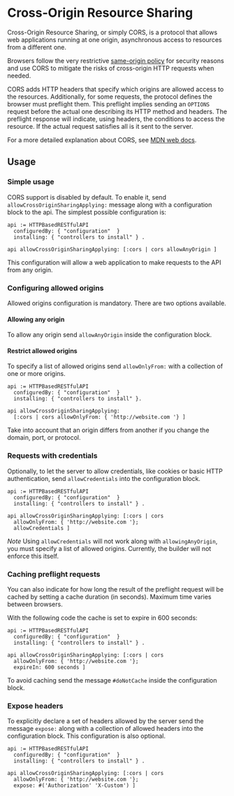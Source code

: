 # Cross-Origin Resource Sharing

Cross-Origin Resource Sharing, or simply CORS, is a protocol that allows web
applications running at one origin, asynchronous access to resources from a
different one.

Browsers follow the very restrictive [same-origin policy](https://developer.mozilla.org/en-US/docs/Web/Security/Same-origin_policy)
for security reasons and use CORS to mitigate the risks of cross-origin HTTP
requests when needed.

CORS adds HTTP headers that specify which origins are allowed access to the
resources. Additionally, for some requests, the protocol defines the browser must
preflight them. This preflight implies sending an `OPTIONS` request before the
actual one describing its HTTP method and headers. The preflight response will
indicate, using headers, the conditions to access the resource. If the actual
request satisfies all is it sent to the server.

For a more detailed explanation about CORS, see [MDN web docs](https://developer.mozilla.org/en-US/docs/Web/HTTP/CORS).

## Usage

### Simple usage

CORS support is disabled by default. To enable it, send
`allowCrossOriginSharingApplying:` message along with a configuration block to
the api. The simplest possible configuration is:

```smalltalk
api := HTTPBasedRESTfulAPI
  configuredBy: { "configuration"  }  
  installing: { "controllers to install" } .

api allowCrossOriginSharingApplying: [:cors | cors allowAnyOrigin ]
```

This configuration will allow a web application to make requests to the API from
any origin.

### Configuring allowed origins

Allowed origins configuration is mandatory. There are two options available.

#### Allowing any origin

To allow any origin send `allowAnyOrigin` inside the configuration block.

#### Restrict allowed origins

To specify a list of allowed origins send `allowOnlyFrom:` with a collection of
one or more origins.

```smalltalk
api := HTTPBasedRESTfulAPI
  configuredBy: { "configuration"  }
  installing: { "controllers to install" }.

api allowCrossOriginSharingApplying:
  [:cors | cors allowOnlyFrom: { 'http://website.com '} ]
```

Take into account that an origin differs from another if you change the domain,
port, or protocol.

### Requests with credentials

Optionally, to let the server to allow credentials, like cookies or basic HTTP
authentication, send `allowCredentials` into the configuration block.

```smalltalk
api := HTTPBasedRESTfulAPI
  configuredBy: { "configuration"  }
  installing: { "controllers to install" } .

api allowCrossOriginSharingApplying: [:cors | cors
  allowOnlyFrom: { 'http://website.com '};
  allowCredentials ]
```

*Note* Using `allowCredentials` will not work along with `allowingAnyOrigin`, you
must specify a list of allowed origins. Currently, the builder will not enforce
this itself.

### Caching preflight requests

You can also indicate for how long the result of the preflight request will be
cached by setting a cache duration (in seconds). Maximum time varies between browsers.

With the following code the cache is set to expire in 600 seconds:

```` smalltalk
api := HTTPBasedRESTfulAPI
  configuredBy: { "configuration"  }
  installing: { "controllers to install" } .

api allowCrossOriginSharingApplying: [:cors | cors
  allowOnlyFrom: { 'http://website.com '};
  expireIn: 600 seconds ]
````

To avoid caching send the message `#doNotCache` inside the configuration block.

### Expose headers

To explicitly declare a set of headers allowed by the server send the message
`expose:` along with a collection of allowed headers into the configuration
block. This configuration is also optional.

```` smalltalk
api := HTTPBasedRESTfulAPI
  configuredBy: { "configuration"  }
  installing: { "controllers to install" } .

api allowCrossOriginSharingApplying: [:cors | cors
  allowOnlyFrom: { 'http://website.com '};
  expose: #('Authorization' 'X-Custom') ]
````
